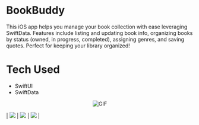 # BookBuddy
This iOS app helps you manage your book collection with ease leveraging SwiftData. Features include listing and updating book info, organizing books by status (owned, in progress, completed), assigning genres, and saving quotes. Perfect for keeping your library organized!



<h1>Tech Used</h1>

- SwiftUI
- SwiftData


<p align="center">
  <img src="https://github.com/hrsshopnil/BookBuddy/assets/89196977/17c009b6-1151-4851-b0d1-86027a7532b4" alt="GIF">
</p>

| ![](https://github.com/hrsshopnil/BookBuddy/assets/89196977/44f8851a-e952-4c4e-a6e7-d49e9668129e) | ![](https://github.com/hrsshopnil/BookBuddy/assets/89196977/df09916e-9664-4971-9bd1-b26dc60f8cb0) | ![](https://github.com/hrsshopnil/BookBuddy/assets/89196977/fbbd0f19-40a8-41bf-b1eb-6a104c6b1e94) |
